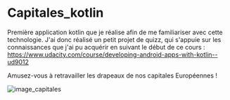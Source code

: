 # Capitales_kotlin

Première application kotlin que je réalise afin de me familiariser avec cette technologie.
J'ai donc réalisé un petit projet de quizz, qui s'appuie sur les connaissances que j'ai pu acquérir en suivant le début de ce cours : https://www.udacity.com/course/developing-android-apps-with-kotlin--ud9012

Amusez-vous à retravailler les drapeaux de nos capitales Européennes ! 

![image_capitales](https://github.com/CedGitCode/Capitales_kotlin/assets/85361647/83de148d-b761-45b2-b5b8-de3dbc164759)
